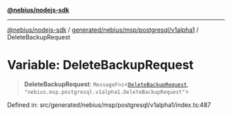 [**@nebius/nodejs-sdk**](../../../../../../README.md)

***

[@nebius/nodejs-sdk](../../../../../../README.md) / [generated/nebius/msp/postgresql/v1alpha1](../README.md) / DeleteBackupRequest

# Variable: DeleteBackupRequest

> **DeleteBackupRequest**: `MessageFns`\<[`DeleteBackupRequest`](../interfaces/DeleteBackupRequest.md), `"nebius.msp.postgresql.v1alpha1.DeleteBackupRequest"`\>

Defined in: src/generated/nebius/msp/postgresql/v1alpha1/index.ts:487
